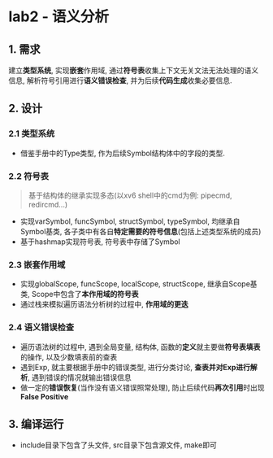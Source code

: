 # lab2 - 语义分析

## 1. 需求

建立**类型系统**, 实现**嵌套**作用域, 通过**符号表**收集上下文无关文法无法处理的语义信息, 解析符号引用进行**语义错误检查**, 并为后续**代码生成**收集必要信息.

## 2. 设计

### 2.1 类型系统

* 借鉴手册中的Type类型, 作为后续Symbol结构体中的字段的类型.

### 2.2 符号表

> 基于结构体的继承实现多态(以xv6 shell中的cmd为例: pipecmd, redircmd...)

* 实现varSymbol, funcSymbol, structSymbol, typeSymbol, 均继承自Symbol基类, 各子类中有各自**特定需要的符号信息**(包括上述类型系统的成员)
* 基于hashmap实现符号表, 符号表中存储了Symbol

### 2.3 嵌套作用域

* 实现globalScope, funcScope, localScope, structScope, 继承自Scope基类, Scope中包含了**本作用域的符号表**
* 通过栈来模拟遍历语法分析树的过程中, **作用域的更迭**

### 2.4 语义错误检查

* 遍历语法树的过程中, 遇到全局变量, 结构体, 函数的**定义**就主要做**符号表填表**的操作, 以及少数填表前的查表
* 遇到Exp, 就主要根据手册中的错误类型, 进行分类讨论, **查表并对Exp进行解析**, 遇到错误的情况就输出错误信息
* 做一定的**错误恢复**(当作没有语义错误照常处理), 防止后续代码**再次引用**时出现**False Positive**

## 3. 编译运行

* include目录下包含了头文件, src目录下包含源文件, make即可
